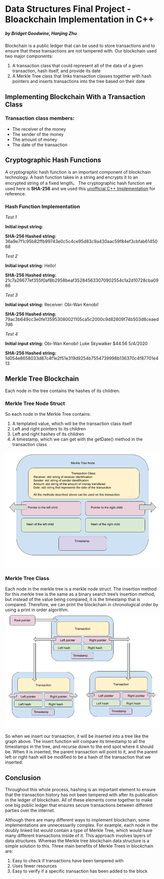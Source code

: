 # Data Structures Final Project - Bloackchain Implementation in C++
##### by Bridget Goodwine, Hanjing Zhu
Blockchain is a public ledger that can be used to store transactions and to ensure that these transactions are not tampered with. Our blockchain used two major components:
1. A transaction class that could represent all of the data of a given transaction, hash itself, and provide its date
2. A Merkle Tree class that links transaction classes together with hash pointers and inserts transactions into the tree based on their date 

## Implementing Blockchain With a Transaction Class
### Transaction class members: 
- The receiver of the money
- The sender of the money
- The amount of money
- The date of the transaction

## Cryptographic Hash Functions
A cryptographic hash function is an important component of blockchain technology. A hash function takes in a string and encrypts it to an encrypted string of a fixed length。
The cryptographic hash function we used here is **SHA-256** and we used this [unofficial C++ Implementation](https://gist.github.com/hak8or/8794351) for reference.
### Hash Function Implementation
*Test 1*

**Initial input string:**  

**SHA-256 Hashed string:** 36a9e7f1c95b82ffb99743e0c5c4ce95d83c9a430aac59f84ef3cbfab6145068

*Test 2*

**Initial input string:** Hello!

**SHA-256 Hashed string:** 21c7a26677ef355f0af8b2958beaf352845633070902554c1a2d10728cba0986

*Test 3*

**Initial input string:** Receiver: Obi-Wan Kenobi!

**SHA-256 Hashed string:** 79ac3b649cc3e0fe135953080021105ca5c2000c9d82809f74b503d8ceaed7d6

*Test 4*

**Initial input string:** Obi-Wan Kenobi! Luke Skywalker $44.56 5/4/2020

**SHA-256 Hashed string:** 1d054e8658033d87c4f1e2f51e319d9254b7554739998b136370c4f87701e413

## Merkle Tree Blockchain
Each node in the tree contains the hashes of its children.
### Merkle Tree Node Struct
So each node in the Merkle Tree contains:
1. A templated value, which will be the transaction class itself
2. Left and right pointers to its children
3. Left and right hashes of its children
4. A timestamp, which we can get with the getDate() method in the transaction class

![Merkle Tree Node](https://github.com/HanjingZhu/DSFinalProject-1/blob/master/Merkle%20Tree%20Node.png)

### Merkle Tree Class
Each node in the merkle tree is a merkle node struct. The insertion method for this merkle tree is the same as a binary search tree’s insertion method, but instead of the value being compared, it is the timestamp that is compared. Therefore, we can print the blockchain in chronological order by using a print in order algorithm.
![Merkle Tree with Merkle Nodes](https://github.com/HanjingZhu/DSFinalProject-1/blob/master/Merkle%20Tree.png)

So when we insert our transaction, it will be inserted into a tree like the graph above. The insert function will compare its timestamp to all the timestamps in the tree, and recurse down to the end spot where it should be. When it is inserted, the parent transaction will point to it, and the parent left or right hash will be modified to be a hash of the transaction that we inserted. 

## Conclusion
Throughout this whole process, hashing is an important element to ensure that the transaction history has not been tampered with after its publication in the ledger of blockchain. All of these elements come together to make one big public ledger that ensures secure transactions between different parties over the internet. 

Although there are many different ways to implement blockchain, some implementations are unnecessarily complex. For example, each node in the doubly linked list would contain a type of Merkle Tree, which would have many different transactions inside of it. This approach involves layers of data structures. Whereas the Merkle tree blockchain data structure is a simple solution to this. Three main benefits of Merkle Trees in blockchain are:
1. Easy to check if transactions have been tampered with
2. Uses fewer resources
3. Easy to verify if a specific transaction has been added to the block
